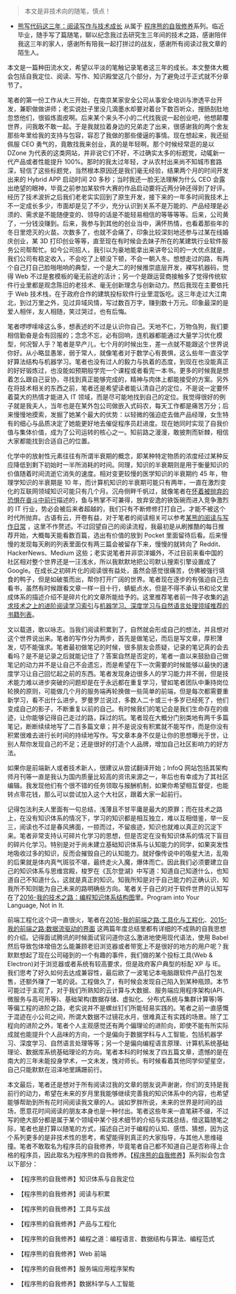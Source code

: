 > 本文是非技术向的随笔，慎点！

- [熊写代码这三年：阅读写作与技术成长](https://zhuanlan.zhihu.com/p/25191664) 从属于 [程序熊的自我修养](https://github.com/wx-chevalier/Coder-Knowledge-Graph/tree/master/I-AM-Coder)系列。临近毕业，随手写了篇随笔，聊以纪念我过去研究生三年间的技术之路，感谢陪伴我这三年的家人，感谢所有陪我一起打拼过的战友，感谢所有阅读过我文章的陌生人。

本文是一篇种田流水文，希望以平淡的笔触记录笔者这三年的成长。本文整体大概会包括自我定位、阅读、写作、知识殿堂这几个部分，为了避免过于正式就不分章节了。

笔者的第一份工作从大三开始，在南京某家安全公司从事安全培训与渗透平台开发，兼职做做讲师；老实说肚子里没几滴墨水却要对着台下数百听众，搜肠刮肚地忽悠他们，很锻炼面皮啊。后来某个来头不小的二代找我说一起创业吧，他想颠覆世界，问我敢不敢一起。于是我就拉着身边的兄弟走了出来，很感谢我的两个舍友那些年里给我的支持与包容，容忍了我做的那些傻逼的事情。现在想起来，我还挺佩服 CEO 勇气的，竟敢找我来创业，真的是年轻啊。那个时候经常逛的是以 DZone 为代表的这类网站，并非说它们不好，不过确实太多的标题党，动辄新一代产品或者性能提升 100%。那时的我太过年轻，才从农村出来尚不知城市套路深，轻信了这些标题党，当然根本原因还是我们毫无经验，结果两个月的时间开发出来的 Hybrid APP 启动时间 20 多秒；当时我还一脸无法理解为什么 CEO 会露出绝望的眼神，毕竟之前参加某软件大赛的作品启动要将近两分钟还得到了好评。经历了技术波折之后我们老老实实回到了原生开发，接下来的一年多时间我技术上不一定成长多少，市面却是见了不少，充分认识到关系不是万能的、产品经理是必须的、需求是不能随便变的、领导的话是不能轻易相信的等等等等。后来，公司黄了，一分钱没赚到。后来，我参与到其他的创业当中，满怀热情，也看着那些年的冬日里熄灭的火苗。次数多了，也就不会痛了，印象比较深刻地还参与过某在线婚庆创业，某 3D 打印创业等等，直至现在有时候会去妹子所在的某建筑行业软件服务公司帮帮忙。如今公司招人，我引以为豪地能拿出来讲夸公司的一大优点就是，我们公司有稳定收入，不会吃了上顿没下顿，不会一朝入冬。想想走过的路，有两个自己打自己脸啪啪响的典型，一个是大二的时候推崇底层开发，裸写机器码，觉得 Web 不过是套模板的毫无前途的活计；另一个是跟运营商接触多了觉得传统软件行业里都是观念陈旧的老技术、毫无创新理念与创新动力。然后我现在主要依托于 Web 技术栈，在于政府合作的建筑投标软件行业里混饭吃。这三年走过大江南北，到过万里之外，见过异域风情，写过数百万字，赚到数十万元。印象最深的是爱人相伴，友人相随，笑过哭过，也有后悔。

笔者啰啰嗦嗦这么多，想表述的不过是认识你自己。天地不仁，万物刍狗，我们要相信勤奋是会有回报的；念念不忘，必有回响，连机器都能通过大量学习优化模型，何况智人乎？笔者是早产儿，七个月的时候出生，差一点就不能跟这个世界说你好。从小略显愚笨，弱于常人，就像笔者对于数学心有畏惧，这么些年一直没学好算法结构与机器学习。笔者也没有过人的毅力与执着的态度，到现在也没能真正的好好锻炼过，也没能如预期般学完一个课程或者看完一本书。更多的时候我是想着怎么跟自己妥协，寻找到真正能够完成的，精神与肉体上都能接受的方案。另外在将技术相关的东西之前，笔者还是希望读者能认清自己的定位，不是说一定要怀着莫大的热情才能进入 IT 领域，而是尽可能地找到自己的定位。我觉得很好的例子就是我夫人，当年也是在某外包公司做嵌入式码农，每天工作都是痛苦万分；后来慢慢地摸索，发掘了她某个最大的优势：以轻微的强迫症去做产品经理，女生特有的细心与品质决定了她能更好地去催促程序员赶进度。现在她同时实现了自我价值与集体价值，成为了公司运转的核心之一。知前路之漫漫，敢披荆而斩棘，相信大家都能找到合适自己的位置。

化学中的放射性元素往往有所谓半衰期的概念，即某种特定物质的浓度经过某种反应降低到剩下初始时一半所消耗的时间。同理，知识的半衰期则是用于衡量知识的价值随着时间流逝它消失的速度。相对变更较慢的医学知识的半衰期约 45 年，物理学知识的半衰期是 10 年，而计算机知识的半衰期可能只有两年，一直在激烈变化的互联网领域知识可能只有几个月。沉舟侧畔千帆过，就像笔者在[怀着被抛弃的恐惧在奋斗中前行](https://zhuanlan.zhihu.com/p/25435411)描述的，鱼与熊掌不可兼得，放弃安逸的铁饭碗而进入竞争激烈的 IT 行业，势必会被后来者超越的，我们只有不断修修打打自己，才能不被这个时代所抛弃。古语有云，开卷有益，对于笔者的阅读相关可以参考[某熊的阅读与写作日常](https://zhuanlan.zhihu.com/p/25191664) ，这里不作赘述。不过回望自己的阅读流程，我最初是从刷推酷的每日推荐开始，大概每天能看数百篇，选出有价值的放到 Pocket 里面留待后看。后来慢慢的发现每天刷的列表里面仅有两三篇会被留存下来，慢慢的就转向了 Reddit、HackerNews、Medium 这些；老实说笔者并非崇洋媚外，不过目前来看中国的社区相对整个世界还是一汪浅水，所以我默默地把公司默认搜索引擎设置成了 Google。在成长之初碎片化的阅读很有益处，虽然会感觉很痛苦，仿佛被强行填食的鸭子，但是如破茧而出，帮你打开广阔的世界。笔者现在逐步的有强迫自己去看书，虽然有时候跟看文章一样一目十行，蜻蜓点水，但是不得不承认书和论文里成体系的描述介绍不是碎片化的文章所能给予的。这里推荐笔者前一阵子收集的[追求技术之上的进阶阅读学习索引](https://zhuanlan.zhihu.com/p/25642783)与[机器学习、深度学习与自然语言处理领域推荐的书籍列表](https://zhuanlan.zhihu.com/p/25612011)。

文以载道，歌以咏志。当我们阅读积累到了，自然就会形成自己的想法，并且想对这个世界说出来。笔者的写作分为两步，首先是做笔记，而后是写文章，厚积薄发，切不能强求。笔者最初做笔记的时候，很多朋友会质疑，记录的笔记真的会去看吗？是不是记录之后就能记住了？答案自然是否定的，笔者一直以来鼓励自己做笔记的动力并不是让自己不会遗忘，而是希望在下一次需要的时候能够以最快的速度学习让自己回忆起之前的东西。笔者发现身边很多人的学习能力并不弱，但是技术能力难以进步突破的问题却是在于永远都在重复学习，譬如笔者团队中秉持岗位轮换的原则，可能做几个月的服务端再轮换做一些简单的前端，但是每次都需要重新学习，看不出什么进步。罗曼罗兰说过，多数人二十或三十多岁已经死了，他们变成自己的影子，不断重复以前的自己。有时候我们的笔记会是我们生命存在的痕迹，让你能够记得自己走过的路，踩过的坑。笔者现在大概分门别类地有两千多篇笔记，断断续续地写了二百多篇文章；并不是说没有积累就不能写作，而是你没有积累很难去进行长时间的持续地写作。写文章本身不仅是让你的思想曝光于世，让别人帮你发现自己的不足；还是很好的打造个人品牌，增加自己社区影响力的好方法。

如果你是前端新人或者技术新人，很建议从尝试翻译开始；InfoQ 网站包括其架构师月刊等一直是我认为国内质量比较高的资讯来源之一，年后也有幸成为了其社区编辑。我发现他们有个很不错的任务领取与报酬机制，如果你希望相互督促，也能转点零花钱，那么可以尝试加入这个大社区，跟着大家一起前行。

记得包法利夫人里面有一句总结，浅薄且不甘平庸是最大的原罪；而在技术之路上，在没有知识体系的情况下，学习的知识都是相互独立，难以互相借鉴，举一反三，阅读也不过是春风拂面，一掠而过，不留痕迹，知识也就难以真正的沉淀下来。笔者非常支持认可碎片化学习的思想，但是否定在没有知识体系的情况下盲目的碎片化学习。特别是对于尚未建立基础知识体系与认知能力的同学，如果突发性地吸收过多的知识，反而会摧毁自己的认知能力。就好像传说中的吸星大法，乱吸的后果就是体内真气斑驳不堪，最终走火入魔，爆体而亡。因此我们必须要建立自己的知识体系与思维宫殿，梭罗在《瓦尔登湖》中写道：知道自己知道什么，也知道自己不知道什么，这就是真正的知识。知我所知是对于自己能力的正确认识，知我所不知则能为自己未来的路明确些方向。笔者关于自己的对于软件世界的认知写在了[2016-我的技术之路：编程知识体系结构图](https://zhuanlan.zhihu.com/p/24476917)里。Program into Your Language, Not in It.

前端工程化这个词一直很火，笔者在[2016-我的前端之路:工具化与工程化](https://zhuanlan.zhihu.com/p/24575395)、[2015-我的前端之路:数据流驱动的界面](https://segmentfault.com/a/1190000004292245) 这两篇年度总结里都有详细的不成熟的自我思想的介绍。记得面试腾讯的时候面试官问道你这么激进地使用现代语法，使用 Babel 然后导致包体增倍怎么能兼顾老旧浏览器或者带宽上不是很好的地方的用户呢？我默默想起了现在公司碰到的一个有趣的事件，我们做的某个投标工具(Web & Electron)对于浏览器或者系统有较高要求，但是政府客户典型的标配 XP 与 IE。我们思考了好久如何去达成兼容性，最后欧了一波笔记本电脑跟软件产品打包发售，还额外赚了一笔的说。工程做久了，有时候会发现自己陷入到某种瓶颈。本节可能过于主观了，对于我们所熟知的云计算与大数据、服务端应用程序架构(API、微服务与高可用等)、基础架构(数据存储、虚拟化、分布式系统与集群计算等)等等偏工程的进阶之路，老实说并不是螺丝钉们所能轻易实践的。笔者之前一直感慨于混迹在小公司之间，所谓大数据不过镜花水月，很难真正有实践的场景。除了工程向的进阶之外，笔者个人主观感觉还有两个偏理论的进阶向，即使不能有所实际成就也能提升个人品味的方向，一个是偏向于数据学科与人工智能，包括机器学习、深度学习、自然语言处理等等；另一个是偏向编程语言原理、计算机系统基础理论、数据库系统基础理论的方向。笔者本科的时候发了四五篇文章，遗憾的是在南大的三年未能投身学术，一文未发，愧对师长。有时候看着其他同学仰望星空，自己只能默默在沼泽地里蹒跚前行。

本文最后，笔者还是想对于所有阅读过我的文章的朋友说声谢谢，你们的支持是我前行的动力，希望在未来的岁月里我能够继续完善我的知识体系中的内容，也希望能够帮助到所有花时间阅读我文章的人。诚如罗胖所说，未来的世界是时间的战场，愿意花时间阅读的朋友本身也是一种付出。笔者这些年来一直笔耕不缀，不过写的绝大部分都是属于某个领域中某个技术细节的介绍与实践总结，借这篇随笔之际，笔者也是打算以随笔的方式，描述自己对于编程的认知、感悟、猜想，因为这个系列更多的是非技术性的思考，希望能得到真正的大家指导，与其他人思维碰撞。笔者不敢取名为程序员的自我修养，毕竟笔者自己都不知道自己是否称得上合格的程序员，因此取名为程序熊的自我修养。【[程序熊的自我修养](http://6me.us/JltQ8)】系列拟会包含以下部分：

- 【程序熊的自我修养】知识体系与自我定位

- 【程序熊的自我修养】阅读与积累

- 【程序熊的自我修养】工具与实战

- 【程序熊的自我修养】产品与工程化

- 【程序熊的自我修养】编程之道：编程语言、数据结构与算法、编程范式

- 【程序熊的自我修养】Web 前端

- 【程序熊的自我修养】服务端应用程序架构

- 【程序熊的自我修养】数据科学与人工智能
